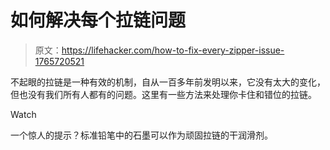 # 如何解决每个拉链问题

> 原文：<https://lifehacker.com/how-to-fix-every-zipper-issue-1765720521>

不起眼的拉链是一种有效的机制，自从一百多年前发明以来，它没有太大的变化，但也没有我们所有人都有的问题。这里有一些方法来处理你卡住和错位的拉链。

Watch

一个惊人的提示？标准铅笔中的石墨可以作为顽固拉链的干润滑剂。